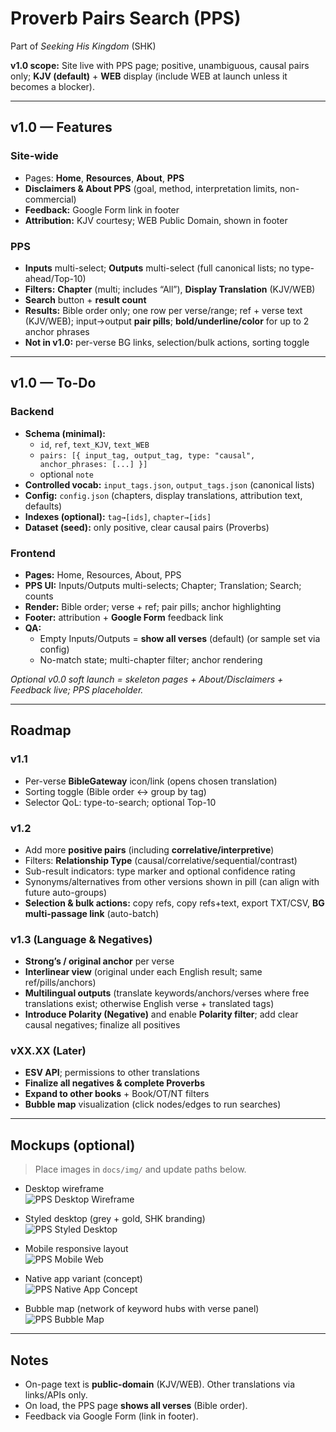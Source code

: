 # Proverb Pairs Search (PPS)
Part of _Seeking His Kingdom_ (SHK)

**v1.0 scope:** Site live with PPS page; positive, unambiguous, causal pairs only; **KJV (default)** + **WEB** display (include WEB at launch unless it becomes a blocker).

---

## v1.0 — Features

### Site-wide
- Pages: **Home**, **Resources**, **About**, **PPS**
- **Disclaimers & About PPS** (goal, method, interpretation limits, non-commercial)
- **Feedback:** Google Form link in footer
- **Attribution:** KJV courtesy; WEB Public Domain, shown in footer

### PPS
- **Inputs** multi-select; **Outputs** multi-select (full canonical lists; no type-ahead/Top-10)
- **Filters:** **Chapter** (multi; includes “All”), **Display Translation** (KJV/WEB)
- **Search** button + **result count**
- **Results:** Bible order only; one row per verse/range; ref + verse text (KJV/WEB); input→output **pair pills**; **bold/underline/color** for up to 2 anchor phrases
- **Not in v1.0:** per-verse BG links, selection/bulk actions, sorting toggle

---

## v1.0 — To-Do

### Backend
- **Schema (minimal):**
  - `id`, `ref`, `text_KJV`, `text_WEB`
  - `pairs: [{ input_tag, output_tag, type: "causal", anchor_phrases: [...] }]`
  - optional `note`
- **Controlled vocab:** `input_tags.json`, `output_tags.json` (canonical lists)
- **Config:** `config.json` (chapters, display translations, attribution text, defaults)
- **Indexes (optional):** `tag→[ids]`, `chapter→[ids]`
- **Dataset (seed):** only positive, clear causal pairs (Proverbs)

### Frontend
- **Pages:** Home, Resources, About, PPS
- **PPS UI:** Inputs/Outputs multi-selects; Chapter; Translation; Search; counts
- **Render:** Bible order; verse + ref; pair pills; anchor highlighting
- **Footer:** attribution + **Google Form** feedback link
- **QA:**
  - Empty Inputs/Outputs = **show all verses** (default) (or sample set via config)
  - No-match state; multi-chapter filter; anchor rendering

_Optional v0.0 soft launch = skeleton pages + About/Disclaimers + Feedback live; PPS placeholder._

---

## Roadmap

### v1.1
- Per-verse **BibleGateway** icon/link (opens chosen translation)
- Sorting toggle (Bible order ↔ group by tag)
- Selector QoL: type-to-search; optional Top-10

### v1.2
- Add more **positive pairs** (including **correlative/interpretive**)
- Filters: **Relationship Type** (causal/correlative/sequential/contrast)
- Sub-result indicators: type marker and optional confidence rating
- Synonyms/alternatives from other versions shown in pill (can align with future auto-groups)
- **Selection & bulk actions:** copy refs, copy refs+text, export TXT/CSV, **BG multi-passage link** (auto-batch)

### v1.3 (Language & Negatives)
- **Strong’s / original anchor** per verse
- **Interlinear view** (original under each English result; same ref/pills/anchors)
- **Multilingual outputs** (translate keywords/anchors/verses where free translations exist; otherwise English verse + translated tags)
- **Introduce Polarity (Negative)** and enable **Polarity filter**; add clear causal negatives; finalize all positives

### vXX.XX (Later)
- **ESV API**; permissions to other translations
- **Finalize all negatives & complete Proverbs**
- **Expand to other books** + Book/OT/NT filters
- **Bubble map** visualization (click nodes/edges to run searches)

---

## Mockups (optional)
> Place images in `docs/img/` and update paths below.

- Desktop wireframe  
  ![PPS Desktop Wireframe](docs/img/pps_desktop_wireframe.png)

- Styled desktop (grey + gold, SHK branding)  
  ![PPS Styled Desktop](docs/img/pps_desktop_styled.png)

- Mobile responsive layout  
  ![PPS Mobile Web](docs/img/pps_mobile_web.png)

- Native app variant (concept)  
  ![PPS Native App Concept](docs/img/pps_native_app.png)

- Bubble map (network of keyword hubs with verse panel)  
  ![PPS Bubble Map](docs/img/pps_bubble_map.png)

---

## Notes
- On-page text is **public-domain** (KJV/WEB). Other translations via links/APIs only.
- On load, the PPS page **shows all verses** (Bible order).
- Feedback via Google Form (link in footer).
